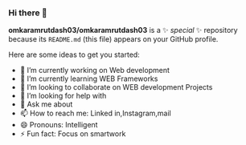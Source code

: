 ### Hi there 👋
**omkaramrutdash03/omkaramrutdash03** is a ✨ _special_ ✨ repository because its `README.md` (this file) appears on your GitHub profile.

Here are some ideas to get you started:

- 🔭 I’m currently working on Web development
- 🌱 I’m currently learning WEB Frameworks
- 👯 I’m looking to collaborate on WEB development Projects
- 🤔 I’m looking for help with 
- 💬 Ask me about 
- 📫 How to reach me: Linked in,Instagram,mail
- 😄 Pronouns: Intelligent
- ⚡ Fun fact: Focus on smartwork

